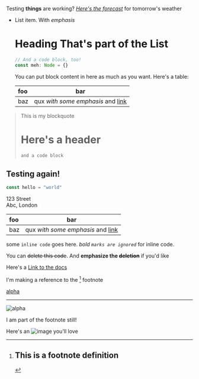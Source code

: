 Testing __things__ are working? *[Here's *the forecast*](http://example.com)*
for tomorrow's weather

- List item. With _emphasis_

  # Heading That's part of the List

  ```typescript
  // And a code block, too!
  const meh: Node = {}
  ```

  You can put block content in here as much as you want. Here's a table:

  | foo | bar |
  | :-- | :-: |
  | baz | qux _with some emphasis_ and [link][bravo] |

> This is my blockquote
>
> # Here's a header
>
> ```js
> and a code block
> ```

## Testing again!

```javascript
const hello = "world"
```

123 Street\
Abc, London

| foo | bar |
| :-- | :-: |
| baz | qux _with some emphasis_ and [link][bravo] |

some `inline code` goes here. _bold `marks are ignored`_ for inline code.

You can ~~delete this code~~. And __emphasize the ~~deletion~~__ if you'd like

Here's a <a href="some-link" data-link="true" disabled>Link to the docs</a>

I'm making a reference to the [^some definition] footnote

[alpha][bravo]

---

![alpha][bravo]

[^some definition]: ## This is a footnote definition

  I am part of the footnote still!

[bravo]: http://exapmle.com/referenceimage.jpg

Here's an ![image you'll __love__](http://example.com/my-img.jpg)
